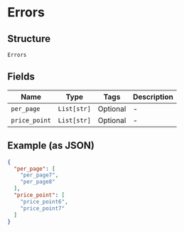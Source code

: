 
# Errors

## Structure

`Errors`

## Fields

| Name | Type | Tags | Description |
|  --- | --- | --- | --- |
| `per_page` | `List[str]` | Optional | - |
| `price_point` | `List[str]` | Optional | - |

## Example (as JSON)

```json
{
  "per_page": [
    "per_page7",
    "per_page8"
  ],
  "price_point": [
    "price_point6",
    "price_point7"
  ]
}
```

